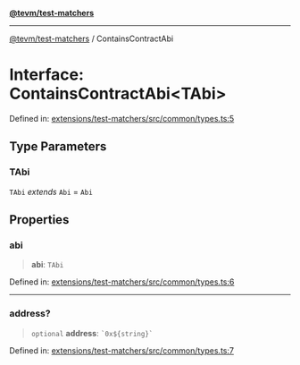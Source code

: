 [**@tevm/test-matchers**](../README.md)

***

[@tevm/test-matchers](../globals.md) / ContainsContractAbi

# Interface: ContainsContractAbi\<TAbi\>

Defined in: [extensions/test-matchers/src/common/types.ts:5](https://github.com/evmts/tevm-monorepo/blob/main/extensions/test-matchers/src/common/types.ts#L5)

## Type Parameters

### TAbi

`TAbi` *extends* `Abi` = `Abi`

## Properties

### abi

> **abi**: `TAbi`

Defined in: [extensions/test-matchers/src/common/types.ts:6](https://github.com/evmts/tevm-monorepo/blob/main/extensions/test-matchers/src/common/types.ts#L6)

***

### address?

> `optional` **address**: `` `0x${string}` ``

Defined in: [extensions/test-matchers/src/common/types.ts:7](https://github.com/evmts/tevm-monorepo/blob/main/extensions/test-matchers/src/common/types.ts#L7)

